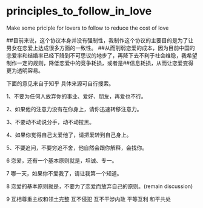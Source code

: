 # principles_to_follow_in_love
Make some priciple for lovers to follow to reduce the cost of love

##目前来说，这个协议本身并没有强制性，我制作这个协议的主要目的是为了让男女在恋爱上达成很多方面的一致性。
##从而削弱恋爱的成本，因为目前中国的恋爱率和结婚率已经下降到不可思议的地步了，再降下去不利于社会维稳，我希望制作一定的规则，降低恋爱中的竞争耗损，或者是##信息耗损，从而让恋爱变得更为透明容易。 


下面的意见来自于知乎
具体来源可自行搜索。

1、不要为任何人放弃你的事业、爱好、朋友，再爱也不行。

2、如果他的注意力没有在你身上，请你迅速转移注意力。

3、不要动不动说分手，动不动拉黑。

4、如果你觉得自己太爱他了，请把爱转到自己身上。

5、不要追问，不要穷追不舍，他自然会跟你解释，会找你。

6 恋爱，还有一个基本原则就是，坦诚、专一。

7 哪一天，如果你不爱我了，请让我第一个知道。

8 恋爱的基本原则就是，不要为了恋爱而放弃自己的原则。(remain discussion)

9 互相尊重主权和领土完整 互不侵犯 互不干涉内政 平等互利 和平共处
